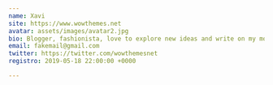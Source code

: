 ```yaml
---
name: Xavi
site: https://www.wowthemes.net
avatar: assets/images/avatar2.jpg
bio: Blogger, fashionista, love to explore new ideas and write on my morning coffee!
email: fakemail@gmail.com
twitter: https://twitter.com/wowthemesnet
registro: 2019-05-18 22:00:00 +0000

---
```

